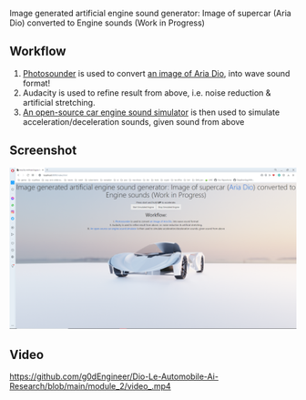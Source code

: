 Image generated artificial engine sound generator: Image of supercar (Aria Dio) converted to Engine sounds (Work in Progress)

## Workflow

1.  [Photosounder](https://photosounder.com/download.php) is used to convert [an image of Aria Dio](aria_dio_input_image.png), into wave sound format!
2.  Audacity is used to refine result from above, i.e. noise reduction & artificial stretching.
3.  [An open-source car engine sound simulator](https://github.com/buntine/CarEngines) is then used to simulate acceleration/deceleration sounds, given sound from above

## Screenshot

![image](screenshot__.png)


## Video

https://github.com/g0dEngineer/Dio-Le-Automobile-Ai-Research/blob/main/module_2/video_.mp4

